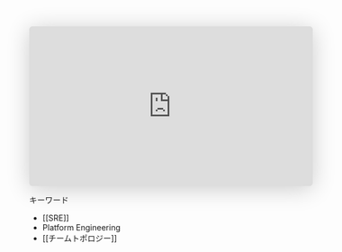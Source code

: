 <iframe class="speakerdeck-iframe" frameborder="0" src="https://speakerdeck.com/player/cc5b7d8b3797465d85fadc33f820e64e" title="あなたの興味は信頼性？それとも生産性？ SREとしてのキャリアに悩むみなさまに伝えたい選択肢 " allowfullscreen="true" style="border: 0px; background: padding-box padding-box rgba(0, 0, 0, 0.1); margin: 0px; padding: 0px; border-radius: 6px; box-shadow: rgba(0, 0, 0, 0.2) 0px 5px 40px; width: 100%; height: auto; aspect-ratio: 560 / 315;" data-ratio="1.7777777777777777"></iframe>


キーワード
- [[SRE]]
- Platform Engineering
- [[チームトポロジー]]